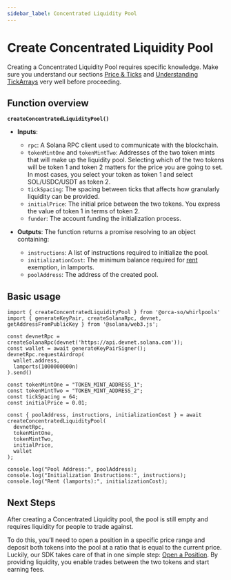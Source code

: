 ```yaml
---
sidebar_label: Concentrated Liquidity Pool
---
```


# Create Concentrated Liquidity Pool

Creating a Concentrated Liquidity Pool requires specific knowledge. Make sure you understand our sections [Price & Ticks](../../02-Whirlpools%20Overview/02-Price%20&%20Ticks.md) and [Understanding TickArrays](../../02-Whirlpools%20Overview/03-Understanding%20Tick%20Arrays.md) very well before proceeding.

## Function overview
**`createConcentratedLiquidityPool()`**
- **Inputs**:
    - `rpc`: A Solana RPC client used to communicate with the blockchain.
    - `tokenMintOne` and `tokenMintTwo`: Addresses of the two token mints that will make up the liquidity pool. Selecting which of the two tokens will be token 1 and token 2 matters for the price you are going to set. In most cases, you select your token as token 1 and select SOL/USDC/USDT as token 2.
    - `tickSpacing`: The spacing between ticks that affects how granularly liquidity can be provided.
    - `initialPrice`: The initial price between the two tokens. You express the value of token 1 in terms of token 2.
    - `funder`: The account funding the initialization process.

- **Outputs**: The function returns a promise resolving to an object containing:

    - `instructions`: A list of instructions required to initialize the pool.
    - `initializationCost`: The minimum balance required for [rent](https://solana.com/docs/core/fees#rent) exemption, in lamports.
    - `poolAddress`: The address of the created pool.

## Basic usage

```tsx title="main.ts"
import { createConcentratedLiquidityPool } from '@orca-so/whirlpools'
import { generateKeyPair, createSolanaRpc, devnet, getAddressFromPublicKey } from '@solana/web3.js';

const devnetRpc = createSolanaRpc(devnet('https://api.devnet.solana.com'));
const wallet = await generateKeyPairSigner();
devnetRpc.requestAirdrop(
  wallet.address,
  lamports(1000000000n)
).send()

const tokenMintOne = "TOKEN_MINT_ADDRESS_1";
const tokenMintTwo = "TOKEN_MINT_ADDRESS_2"; 
const tickSpacing = 64;
const initialPrice = 0.01;

const { poolAddress, instructions, initializationCost } = await createConcentratedLiquidityPool(
  devnetRpc,
  tokenMintOne,
  tokenMintTwo,
  initialPrice,
  wallet
);

console.log("Pool Address:", poolAddress);
console.log("Initialization Instructions:", instructions);
console.log("Rent (lamports):", initializationCost);
```

## Next Steps

After creating a Concentrated Liquidity pool, the pool is still empty and requires liquidity for people to trade against.

To do this, you’ll need to open a position in a specific price range and deposit both tokens into the pool at a ratio that is equal to the current price.  Luckily, our SDK takes care of that in one simple step: [Open a Position](../03-Provide%20Liquidity/01-Open%20Position/02-CLMM%20Pool.md). By providing liquidity, you enable trades between the two tokens and start earning fees.
